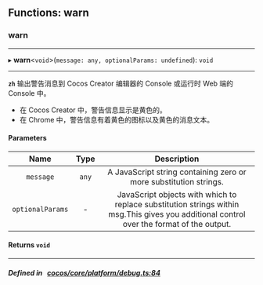 ## Functions: warn

### warn


___
▸ **warn**<`void`\>(`message: any, optionalParams: undefined`): `void`
___


**`zh`** 
输出警告消息到 Cocos Creator 编辑器的 Console 或运行时 Web 端的 Console 中。<br/>
- 在 Cocos Creator 中，警告信息显示是黄色的。<br/>
- 在 Chrome 中，警告信息有着黄色的图标以及黄色的消息文本。<br/>



#### Parameters

| Name | Type | Description |
| :------: | :------: | :------: |
| `message` | `any` | A JavaScript string containing zero or more substitution strings.  |
| `optionalParams` | - | JavaScript objects with which to replace substitution strings within msg.This gives you additional control over the format of the output.  |

#### Returns `void` 
___


##### Defined in &nbsp;   [cocos/core/platform/debug.ts:84](https://github.com/cocos-creator/engine/blob/c7bf6b8a9/cocos/core/platform/debug.ts#L84)&nbsp;

